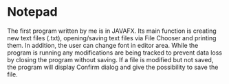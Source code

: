 # Notepad
The first program written by me is in JAVAFX. Its main function is creating new text files (.txt), opening/saving text files via File Chooser and printing them. In addition, the user can change font in editor area. While the program is running any modifications are being tracked to prevent data loss by closing the program without saving. If a file is modified but not saved, the program will display Confirm dialog and give the possibility to save the file.
